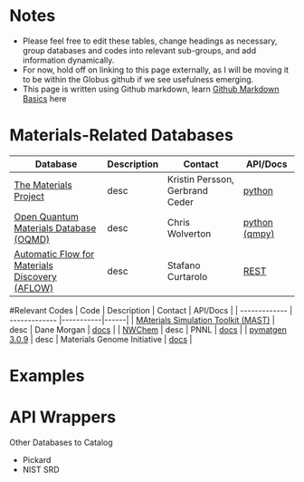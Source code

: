# Notes
* Please feel free to edit these tables, change headings as necessary, group databases and codes into relevant sub-groups, and add information dynamically. 
* For now,  hold off on linking to this page externally, as I will be moving it to be within the Globus github if we see usefulness emerging. 
* This page is written using Github markdown, learn [Github Markdown Basics](https://help.github.com/articles/markdown-basics/) here

# Materials-Related Databases

| Database | Description | Contact | API/Docs | 
| ------------- | ------------- |-----------|------| 
| [The Materials Project](https://www.materialsproject.org)  | desc | Kristin Persson, Gerbrand Ceder | [python](https://www.materialsproject.org/docs/api)  |
| [Open Quantum Materials Database (OQMD)](http://oqmd.org)  | desc | Chris Wolverton | [python (qmpy)](http://oqmd.org/static/docs/index.html)  |
| [Automatic Flow for Materials Discovery (AFLOW)](http://www.aflowlib.org) | desc | Stafano Curtarolo     | [REST](http://aflowlib.duke.edu/aflowwiki/doku.php?id=documentation:start)  |

#Relevant Codes
| Code | Description | Contact | API/Docs | 
| ------------- | ------------- |-----------|------| 
| [MAterials Simulation Toolkit (MAST)](http://pythonhosted.org/MAST/index.html)  | desc | Dane Morgan | [docs](http://pythonhosted.org/MAST/index.html)  |
| [NWChem](http://www.nwchem-sw.org/index.php/Main_Page)  | desc | PNNL | [docs](http://www.nwchem-sw.org/index.php/Release65:NWChem_Documentation)  |
| [pymatgen 3.0.9](https://pypi.python.org/pypi/pymatgen)  | desc | Materials Genome Initiative | [docs](https://pypi.python.org/pypi/pymatgen)  |

# Examples

# API Wrappers



Other Databases to Catalog
* Pickard
* NIST SRD
